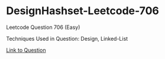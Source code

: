 # DesignHashset-Leetcode-706

Leetcode Question 706 (Easy)

Techniques Used in Question: 
Design, Linked-List

[Link to Question](https://leetcode.com/problems/design-hashset/)
